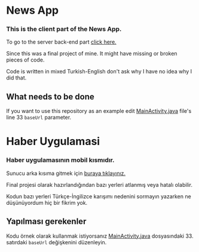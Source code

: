 # News App
### This is the client part of the News App.

To go to the server back-end part [click here.](https://github.com/Preport/haber-uygulamasi-backend)

Since this was a final project of mine. It might have missing or broken pieces of code.

Code is written in mixed Turkish-English don't ask why I have no idea why I did that.

## What needs to be done

If you want to use this repository as an example edit [MainActivity.java](https://github.com/Preport/haber-uygulamasi-frontend/blob/master/app/src/main/java/net/perport/haberuygulamasi/MainActivity.java#L33) file's line 33 `baseUrl` parameter.

# Haber Uygulamasi
### Haber uygulamasının mobil kısmıdır.

Sunucu arka kısıma gitmek için [buraya tıklayınız.](https://github.com/Preport/haber-uygulamasi-backend)

Final projesi olarak hazırlandığından bazı yerleri atlanmış veya hatalı olabilir.

Kodun bazı yerleri Türkçe-İngilizce karışımı nedenini sormayın yazarken ne düşünüyordum hiç bir fikrim yok.

## Yapılması gerekenler

Kodu örnek olarak kullanmak istiyorsanız [MainActivity.java](https://github.com/Preport/haber-uygulamasi-frontend/blob/master/app/src/main/java/net/perport/haberuygulamasi/MainActivity.java#L33) dosyasındaki 33. satırdaki `baseUrl` değişkenini düzenleyin.
